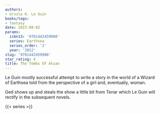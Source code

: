 ```yaml
---
authors:
- Ursula K. Le Guin
books/tags:
- fantasy
date: 2023-08-02
params:
  isbn13: '9781442459908'
  series: Earthsea
  series_order: '2'
  year: '2012'
slug: '9781442459908'
star_rating: 4
title: The Tombs Of Atuan
---
```


Le Guin mostly successful attempt to write a story in the world of a Wizard of Earthsea told from the perspective of a girl and, eventually, woman.

Ged shows up and steals the show a little bit from Tenar which Le Guin will rectify in the subsequent novels.

<!--more-->

{{< series >}}